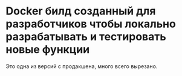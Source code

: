 # Docker билд созданный для разработчиков чтобы локально разрабатывать и тестировать новые функции
Это одна из версий с продакшена, много всего вырезано.

